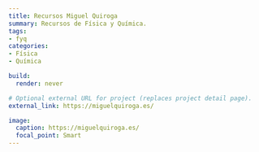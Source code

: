 ```yaml
---
title: Recursos Miguel Quiroga
summary: Recursos de Física y Química.
tags:
- fyq
categories:
- Física
- Química

build:
  render: never

# Optional external URL for project (replaces project detail page).
external_link: https://miguelquiroga.es/

image:
  caption: https://miguelquiroga.es/
  focal_point: Smart
---
```

